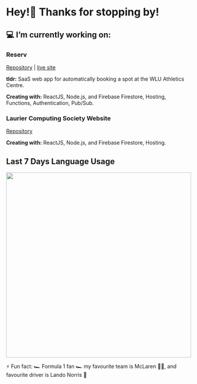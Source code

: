 # Hey!👋 Thanks for stopping by!


## 💻 I’m currently working on:
### Reserv 
[Repository](https://github.com/Robert336/reserv-bot) | [live site](https://www.reserv.ca)

**tldr:** SaaS web app for automatically booking a spot at the WLU Athletics Centre. 

**Creating with:** ReactJS, Node.js, and Firebase Firestore, Hosting, Functions, Authentication, Pub/Sub.

### Laurier Computing Society Website 

[Repository](https://github.com/LaurierCS/Website)

**Creating with:** ReactJS, Node.js, and Firebase Firestore, Hosting.

## Last 7 Days Language Usage
<img src="https://wakatime.com/share/@7df06c4d-3ae6-4fd1-b913-a1e9df7a48f1/3ef21556-d799-4147-86d1-d4c7d7749991.svg" width="500">


⚡ Fun fact: 🏎️ Formula 1 fan 🏎️ my favourite team is McLaren 🧡💙, and favourite driver is Lando Norris 🏁
